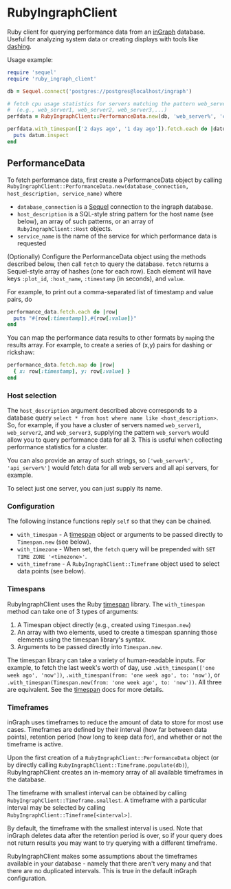 # RubyIngraphClient

Ruby client for querying performance data from an
[inGraph](https://www.netways.org/projects/ingraph) database.  Useful
for analyzing system data or creating displays with tools like
[dashing](http://shopify.github.io/dashing/).

Usage example:

```ruby
require 'sequel'
require 'ruby_ingraph_client'

db = Sequel.connect('postgres://postgres@localhost/ingraph')

# fetch cpu usage statistics for servers matching the pattern web_server%
#  (e.g., web_server1, web_server2, web_server3,...)
perfdata = RubyIngraphClient::PerformanceData.new(db, 'web_server%', 'check_cpu_usage')

perfdata.with_timespan(['2 days ago', '1 day ago']).fetch.each do |datum|
  puts datum.inspect
end
```

## PerformanceData

To fetch performance data, first create a PerformanceData object by
calling `RubyIngraphClient::PerformanceData.new(database_connection,
host_description, service_name)` where

* `database_connection` is a [Sequel](http://sequel.jeremyevans.net/)
  connection to the ingraph database.
* `host_description` is a SQL-style string pattern for the host name
  (see below), an array of such patterns, or an array of
  `RubyIngraphClient::Host` objects.
* `service_name` is the name of the service for which performance data
  is requested

(Optionally) Configure the PerformanceData object using the methods
described below, then call `fetch` to query the database.  `fetch`
returns a Sequel-style array of hashes (one for each row).  Each
element will have keys `:plot_id`, `:host_name`, `:timestamp` (in
seconds), and `value`.

For example, to print out a comma-separated list of timestamp and
value pairs, do

```ruby
performance_data.fetch.each do |row|
  puts "#{row[:timestamp]},#{row[:value]}"
end
```

You can map the performance data results to other formats by `map`ing
the results array.  For example, to create a series of (x,y) pairs for
dashing or rickshaw:

```ruby
performance_data.fetch.map do |row|
  { x: row[:timestamp], y: row[:value] }
end
```

### Host selection

The `host_description` argument described above corresponds to a
database query `select * from host where name like
<host_description>`.  So, for example, if you have a cluster of
servers named `web_server1`, `web_server2`, and `web_server3`,
supplying the pattern `web_server%` would allow you to query
performance data for all 3.  This is useful when collecting
performance statistics for a cluster.

You can also provide an array of such strings, so
`['web_server%', 'api_server%']` would fetch data for all web servers
and all api servers, for example.

To select just one server, you can just supply its name.

### Configuration

The following instance functions reply `self` so that they can be chained.

* `with_timespan` - A
  [timespan](https://github.com/kristianmandrup/timespan) object or
  arguments to be passed directly to `Timespan.new` (see below).
* `with_timezone` - When set, the `fetch` query will be prepended with
  `SET TIME ZONE '<timezone>'`.
* `with_timeframe` - A `RubyIngraphClient::Timeframe` object used to
  select data points (see below).

### Timespans

RubyIngraphClient uses the Ruby
[timespan](https://github.com/kristianmandrup/timespan) library.  The
`with_timespan` method can take one of 3 types of arguments:

1. A Timespan object directly (e.g., created using `Timespan.new`)
2. An array with two elements, used to create a timespan spanning
   those elements using the timespan library's syntax.
3. Arguments to be passed directly into `Timespan.new`.

The timespan library can take a variety of human-readable inputs. For
example, to fetch the last week's worth of day, use
`.with_timespan(['one week ago', 'now'])`, `.with_timespan(from: 'one
week ago', to: 'now')`, or `.with_timespan(Timespan.new(from: 'one
week ago', to: 'now'))`.  All three are equivalent.  See the
[timespan](https://github.com/kristianmandrup/timespan) docs for more
details.

### Timeframes

inGraph uses timeframes to reduce the amount of data to store for most
use cases.  Timeframes are defined by their interval (how far between
data points), retention period (how long to keep data for), and
whether or not the timeframe is active.

Upon the first creation of a `RubyIngraphClient::PerformanceData`
object (or by directly calling
`RubyIngraphClient::Timeframe.populate(db)`), RubyIngraphClient
creates an in-memory array of all available timeframes in the
database.

The timeframe with smallest interval can be obtained by calling
`RubyIngraphClient::Timeframe.smallest`.  A timeframe with a
particular interval may be selected by calling
`RubyIngraphClient::Timeframe[<interval>]`.

By default, the timeframe with the smallest interval is used. Note
that inGraph deletes data after the retention period is over, so if
your query does not return results you may want to try querying with a
different timeframe.

RubyIngraphClient makes some assumptions about the timeframes
available in your database - namely that there aren't very many and
that there are no duplicated intervals.  This is true in the default
inGraph configuration.
